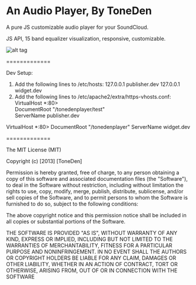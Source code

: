 An Audio Player, By ToneDen
=============

A pure JS customizable audio player for your SoundCloud. 

JS API, 15 band equalizer visualization, responsive, customizable.

![alt tag](https://raw.github.com/tim-thimmaiah/tonedenplayer/master/img/mockupv1.png)

=============

Dev Setup:

1. Add the following lines to /etc/hosts:
127.0.0.1 publisher.dev
127.0.0.1 widget.dev
2. Add the following lines to /etc/apache2/extra/https-vhosts.conf:  
VirtualHost *:80>  
    DocumentRoot "<repo location>/tonedenplayer/test"  
    ServerName publisher.dev  
</VirtualHost>  
VirtualHost *:80>  
    DocumentRoot "<repo location>/tonedenplayer"  
    ServerName widget.dev  
</VirtualHost>  

=============

The MIT License (MIT)

Copyright (c) [2013] [ToneDen]

Permission is hereby granted, free of charge, to any person obtaining a copy of
this software and associated documentation files (the "Software"), to deal in
the Software without restriction, including without limitation the rights to
use, copy, modify, merge, publish, distribute, sublicense, and/or sell copies of
the Software, and to permit persons to whom the Software is furnished to do so,
subject to the following conditions:

The above copyright notice and this permission notice shall be included in all
copies or substantial portions of the Software.

THE SOFTWARE IS PROVIDED "AS IS", WITHOUT WARRANTY OF ANY KIND, EXPRESS OR
IMPLIED, INCLUDING BUT NOT LIMITED TO THE WARRANTIES OF MERCHANTABILITY, FITNESS
FOR A PARTICULAR PURPOSE AND NONINFRINGEMENT. IN NO EVENT SHALL THE AUTHORS OR
COPYRIGHT HOLDERS BE LIABLE FOR ANY CLAIM, DAMAGES OR OTHER LIABILITY, WHETHER
IN AN ACTION OF CONTRACT, TORT OR OTHERWISE, ARISING FROM, OUT OF OR IN
CONNECTION WITH THE SOFTWARE
